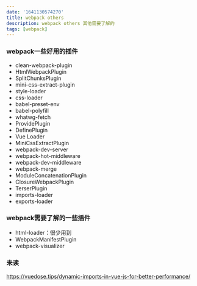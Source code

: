 ```yaml
---
date: '1641130574270'
title: webpack others
description: webpack others 其他需要了解的
tags: [webpack]
---
```


### webpack一些好用的插件
 - clean-webpack-plugin
 - HtmlWebpackPlugin
 - SplitChunksPlugin
 - mini-css-extract-plugin
 - style-loader 
 - css-loader
 - babel-preset-env
 - babel-polyfill  
 - whatwg-fetch  
 - ProvidePlugin
 - DefinePlugin
 - Vue Loader  
 - MiniCssExtractPlugin
 - webpack-dev-server
 - webpack-hot-middleware
 - webpack-dev-middleware
 - webpack-merge  
 - ModuleConcatenationPlugin
 - ClosureWebpackPlugin  
 - TerserPlugin
 - imports-loader
 - exports-loader

### webpack需要了解的一些插件
 - html-loader：很少用到
 - WebpackManifestPlugin
 - webpack-visualizer

### 未读
https://vuedose.tips/dynamic-imports-in-vue-js-for-better-performance/
